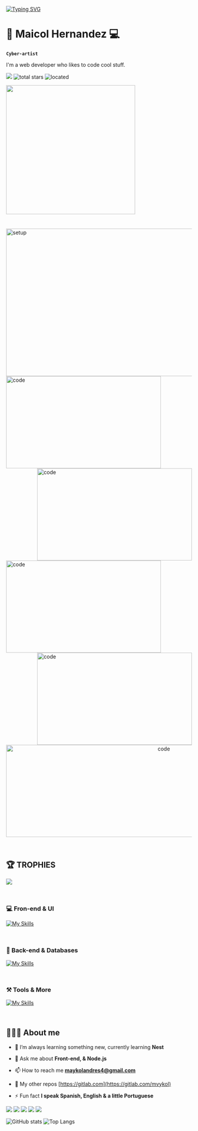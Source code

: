 [![Typing SVG](https://readme-typing-svg.demolab.com?font=Rubik+Lines&pause=1000&color=00F71E&background=000000&vCenter=true&multiline=true&random=false&width=435&lines=+%3E_++++ex+nihilo+nihil+fit)](https://git.io/typing-svg)

# 🌆  Maicol Hernandez 💻

**` Cyber-artist `**

I'm a web developer who likes to code cool stuff.

   <p align="left">
      <img src="https://custom-icon-badges.demolab.com/badge/-maykolandres4@gmail.com-red?style=for-the-badge&logo=mention&logoColor=white"/> 
      <img alt="total stars" title="Total stars on GitHub" src="https://custom-icon-badges.demolab.com/github/stars/mvykool?color=%23E1AD0E&logo=star&logoColor=white&style=for-the-badge&labelColor=C79600""/>
     <img alt="located" title="located" src="https://custom-icon-badges.demolab.com/badge/Medellin-Col-blue?style=for-the-badge&logo=location&logoColor=white&labelColor=blue"/>
</p>

<img align="center" height="350" src="https://spotify-github-profile.vercel.app/api/view?uid=td03971l1rpnxr4fz4605tdmy&cover_image=true&theme=default&show_offline=false&background_color=121212&interchange=false&bar_color=3a9037"/>

# 
<div>
<img src="https://github.com/mvykool/mvykool/assets/87054757/7656a676-0911-4577-b614-8a4180bf8a43" alt="setup" style="width: 840px; height: 400px; object-fit: cover;"/>
<img align="left" alt="code" width="420" height="250" src="https://i.imgur.com/dWwvgd7.gif" />
<img align="right" alt="code" width="420" height="250" src="https://i.pinimg.com/originals/bc/6c/17/bc6c171eee288a2f1e124c749303b24e.gif" />
</div>
<img align="left" alt="code" width="420" height="250" src="https://i.pinimg.com/originals/df/66/1b/df661b213ee05573007418bcd5cca532.gif" />
<img align="right" alt="code" width="420" height="250" src="https://media.tenor.com/3bTxZ4HdrysAAAAC/pixels-neon.gif" />
</br>
<p align="center"><img  alt="code" width="840" height="250" src="https://steamuserimages-a.akamaihd.net/ugc/2438013375536940927/D370DBF7BFC83ED36F783F08A598FFF3E71A1D61/?imw=5000&imh=5000&ima=fit&impolicy=Letterbox&imcolor=%23000000&letterbox=false" /></p>


$~~~~~~~~~~~$


## 🏆 TROPHIES

<!--🏆TROPHY / 🌐WEBSITE: https://github.com/ryo-ma/github-profile-trophy -->
<a href="https://github-trophies.vercel.app/?username=mvykool" target="_blank">
  <img src="https://github-trophies.vercel.app/?username=mvykool&theme=radical&margin-w=4&margin-h=4">
</a>

$~~~~~~~~~~~$

<h3>💻  Fron-end & UI</h3>

[![My Skills](https://skillicons.dev/icons?i=html,css,js,ts,react,angular,redux,tailwind,sass,nextjs,vite,astro)](https://skillicons.dev)

$~~~~~~~~~~~$

<h3>🤖 Back-end & Databases</h3>

[![My Skills](https://skillicons.dev/icons?i=nodejs,express,nestjs,firebase,mongodb,mysql)](https://skillicons.dev)

$~~~~~~~~~~~$

<h3>⚒️ Tools & More</h3>

[![My Skills](https://skillicons.dev/icons?i=vscode,neovim,git,github,gitlab,linux,postman,bash,jest,figma)](https://skillicons.dev)

$~~~~~~~~~~~$
## 👨🏻‍💻 About me

- 🌱 I’m always learning something new, currently learning **Nest**

- 💬 Ask me about **Front-end, & Node.js**

- 📫 How to reach me **maykolandres4@gmail.com**

- 🦊 My other repos [https://gitlab.com](https://gitlab.com/mvykol)

- ⚡ Fun fact **I speak Spanish, English & a little Portuguese**

![](http://github-profile-summary-cards.vercel.app/api/cards/profile-details?username=mvykool&theme=radical)
![](http://github-profile-summary-cards.vercel.app/api/cards/repos-per-language?username=mvykool&theme=radical)
![](http://github-profile-summary-cards.vercel.app/api/cards/most-commit-language?username=mvykool&theme=radical)
![](http://github-profile-summary-cards.vercel.app/api/cards/stats?username=mvykool&theme=radical)
![](http://github-profile-summary-cards.vercel.app/api/cards/productive-time?username=mvykool&theme=radical&utcOffset=8)

![ GitHub stats](https://github-readme-stats.vercel.app/api?username=mvykool&show_icons=true&theme=radical)
![Top Langs](https://github-readme-stats.vercel.app/api/top-langs/?username=mvykool&layout=compact&theme=radical)
